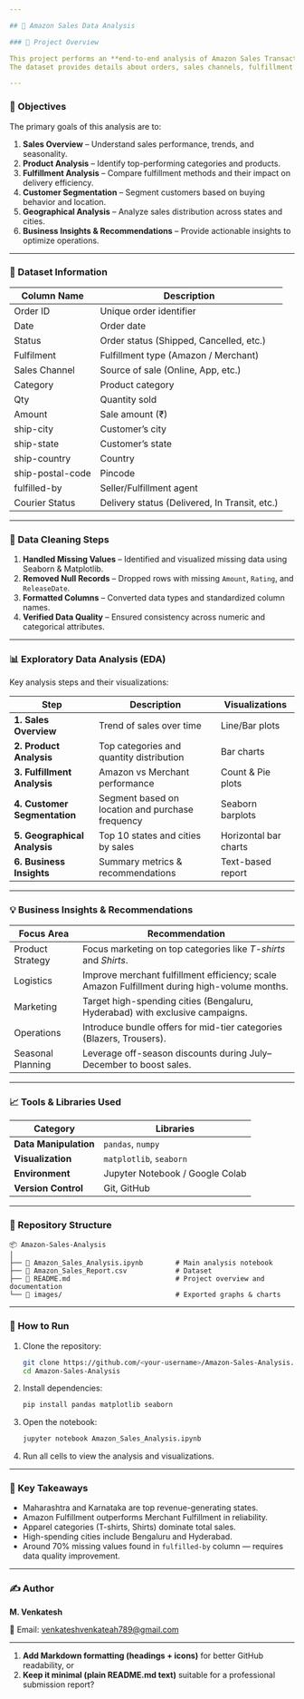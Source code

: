 ```yaml
---

## 🛒 Amazon Sales Data Analysis

### 📘 Project Overview

This project performs an **end-to-end analysis of Amazon Sales Transactions**, uncovering key insights into sales trends, product performance, fulfillment efficiency, customer segmentation, and geographical distribution.
The dataset provides details about orders, sales channels, fulfillment types, and locations, enabling data-driven business recommendations.

---
```


### 🎯 Objectives

The primary goals of this analysis are to:

1. **Sales Overview** – Understand sales performance, trends, and seasonality.
2. **Product Analysis** – Identify top-performing categories and products.
3. **Fulfillment Analysis** – Compare fulfillment methods and their impact on delivery efficiency.
4. **Customer Segmentation** – Segment customers based on buying behavior and location.
5. **Geographical Analysis** – Analyze sales distribution across states and cities.
6. **Business Insights & Recommendations** – Provide actionable insights to optimize operations.

---

### 🧾 Dataset Information

| Column Name      | Description                                   |
| ---------------- | --------------------------------------------- |
| Order ID         | Unique order identifier                       |
| Date             | Order date                                    |
| Status           | Order status (Shipped, Cancelled, etc.)       |
| Fulfilment       | Fulfillment type (Amazon / Merchant)          |
| Sales Channel    | Source of sale (Online, App, etc.)            |
| Category         | Product category                              |
| Qty              | Quantity sold                                 |
| Amount           | Sale amount (₹)                               |
| ship-city        | Customer’s city                               |
| ship-state       | Customer’s state                              |
| ship-country     | Country                                       |
| ship-postal-code | Pincode                                       |
| fulfilled-by     | Seller/Fulfillment agent                      |
| Courier Status   | Delivery status (Delivered, In Transit, etc.) |

---

### 🧹 Data Cleaning Steps

1. **Handled Missing Values** – Identified and visualized missing data using Seaborn & Matplotlib.
2. **Removed Null Records** – Dropped rows with missing `Amount`, `Rating`, and `ReleaseDate`.
3. **Formatted Columns** – Converted data types and standardized column names.
4. **Verified Data Quality** – Ensured consistency across numeric and categorical attributes.

---

### 📊 Exploratory Data Analysis (EDA)

Key analysis steps and their visualizations:

| Step                         | Description                                      | Visualizations        |
| ---------------------------- | ------------------------------------------------ | --------------------- |
| **1. Sales Overview**        | Trend of sales over time                         | Line/Bar plots        |
| **2. Product Analysis**      | Top categories and quantity distribution         | Bar charts            |
| **3. Fulfillment Analysis**  | Amazon vs Merchant performance                   | Count & Pie plots     |
| **4. Customer Segmentation** | Segment based on location and purchase frequency | Seaborn barplots      |
| **5. Geographical Analysis** | Top 10 states and cities by sales                | Horizontal bar charts |
| **6. Business Insights**     | Summary metrics & recommendations                | Text-based report     |

---

### 💡 Business Insights & Recommendations

| Focus Area        | Recommendation                                                                               |
| ----------------- | -------------------------------------------------------------------------------------------- |
| Product Strategy  | Focus marketing on top categories like *T-shirts* and *Shirts*.                              |
| Logistics         | Improve merchant fulfillment efficiency; scale Amazon Fulfillment during high-volume months. |
| Marketing         | Target high-spending cities (Bengaluru, Hyderabad) with exclusive campaigns.                 |
| Operations        | Introduce bundle offers for mid-tier categories (Blazers, Trousers).                         |
| Seasonal Planning | Leverage off-season discounts during July–December to boost sales.                           |

---

### 📈 Tools & Libraries Used

| Category              | Libraries                       |
| --------------------- | ------------------------------- |
| **Data Manipulation** | `pandas`, `numpy`               |
| **Visualization**     | `matplotlib`, `seaborn`         |
| **Environment**       | Jupyter Notebook / Google Colab |
| **Version Control**   | Git, GitHub                     |

---

### 📂 Repository Structure

```
📦 Amazon-Sales-Analysis
│
├── 📄 Amazon_Sales_Analysis.ipynb        # Main analysis notebook
├── 📄 Amazon_Sales_Report.csv            # Dataset
├── 📄 README.md                          # Project overview and documentation
└── 📁 images/                            # Exported graphs & charts
```

---

### 🚀 How to Run

1. Clone the repository:

   ```bash
   git clone https://github.com/<your-username>/Amazon-Sales-Analysis.git
   cd Amazon-Sales-Analysis
   ```
2. Install dependencies:

   ```bash
   pip install pandas matplotlib seaborn
   ```
3. Open the notebook:

   ```bash
   jupyter notebook Amazon_Sales_Analysis.ipynb
   ```
4. Run all cells to view the analysis and visualizations.

---

### 🧠 Key Takeaways

* Maharashtra and Karnataka are top revenue-generating states.
* Amazon Fulfillment outperforms Merchant Fulfillment in reliability.
* Apparel categories (T-shirts, Shirts) dominate total sales.
* High-spending cities include Bengaluru and Hyderabad.
* Around 70% missing values found in `fulfilled-by` column — requires data quality improvement.

---

### ✍️ Author

**M. Venkatesh**

📧 Email: venkateshvenkateah789@gmail.com

---


1. **Add Markdown formatting (headings + icons)** for better GitHub readability, or
2. **Keep it minimal (plain README.md text)** suitable for a professional submission report?

